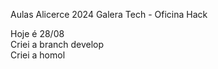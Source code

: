 Aulas Alicerce 2024 Galera Tech - Oficina Hack

Hoje é 28/08
<br>
Criei a branch develop
<br>
Criei a homol
